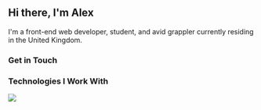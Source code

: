 ## Hi there, I'm Alex 

I'm a front-end web developer, student, and avid grappler currently residing in the United Kingdom.

### Get in Touch

### Technologies I Work With

<img src="https://img.shields.io/badge/JavaScript-F7DF1E?style=for-the-badge&logo=javascript&logoColor=black">


<!--
**KingClouderton6/KingClouderton6** is a ✨ _special_ ✨ repository because its `README.md` (this file) appears on your GitHub profile.

Here are some ideas to get you started:

- 🔭 I’m currently working on ...
- 🌱 I’m currently learning ...
- 👯 I’m looking to collaborate on ...
- 🤔 I’m looking for help with ...
- 💬 Ask me about ...
- 📫 How to reach me: ...
- 😄 Pronouns: ...
- ⚡ Fun fact: ...
-->
